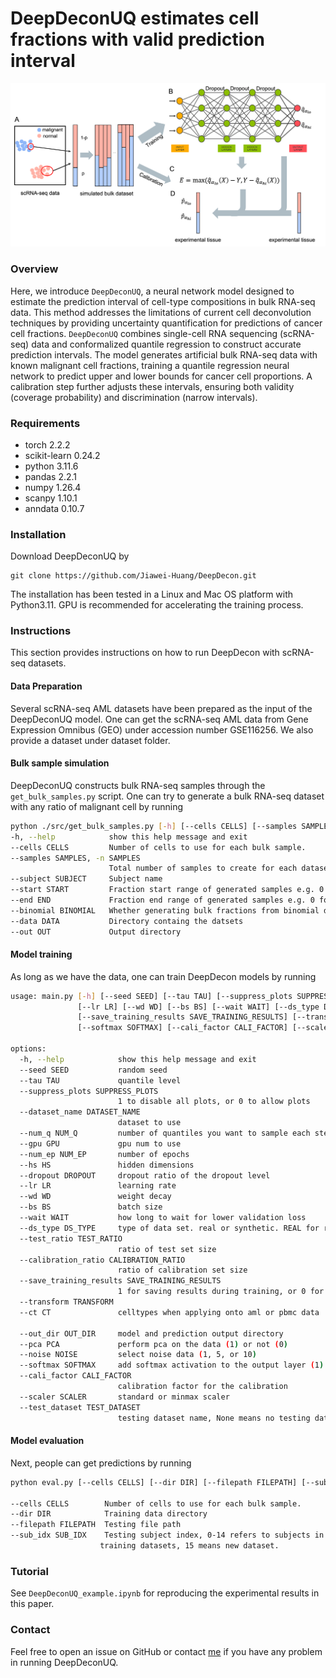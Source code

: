 # DeepDeconUQ estimates cell fractions with valid prediction interval 
![model](./overview_new.png)
### Overview
Here, we introduce `DeepDeconUQ`, a neural network model designed to estimate the prediction interval of cell-type compositions in bulk RNA-seq data. This method addresses the limitations of current cell deconvolution techniques by providing uncertainty quantification for predictions of cancer cell fractions. `DeepDeconUQ` combines single-cell RNA sequencing (scRNA-seq) data and conformalized quantile regression to construct accurate prediction intervals. The model generates artificial bulk RNA-seq data with known malignant cell fractions, training a quantile regression neural network to predict upper and lower bounds for cancer cell proportions. A calibration step further adjusts these intervals, ensuring both validity (coverage probability) and discrimination (narrow intervals).

### Requirements
- torch                     2.2.2
- scikit-learn              0.24.2
- python                    3.11.6
- pandas                    2.2.1
- numpy                     1.26.4
- scanpy                    1.10.1
- anndata                   0.10.7         

### Installation
Download DeepDeconUQ by

```git
git clone https://github.com/Jiawei-Huang/DeepDecon.git
```
The installation has been tested in a Linux and Mac OS platform with Python3.11. GPU is recommended for accelerating the training process.

### Instructions
This section provides instructions on how to run DeepDecon with scRNA-seq datasets.
#### Data Preparation
Several scRNA-seq AML datasets have been prepared as the input of the DeepDeconUQ model. One can get the scRNA-seq AML data from Gene Expression Omnibus (GEO) under accession number GSE116256. We also provide a dataset under dataset folder.
#### Bulk sample simulation
DeepDeconUQ constructs bulk RNA-seq samples through the `get_bulk_samples.py` script. One can try to generate a bulk RNA-seq dataset with any ratio of malignant cell by running
```bash
python ./src/get_bulk_samples.py [-h] [--cells CELLS] [--samples SAMPLES] [--subject SUBJECT] [--start START] [--end END] [--binomial BINOMIAL] [--data DATA] [--out OUT]
-h, --help            show this help message and exit
--cells CELLS         Number of cells to use for each bulk sample.
--samples SAMPLES, -n SAMPLES
                      Total number of samples to create for each dataset.
--subject SUBJECT     Subject name
--start START         Fraction start range of generated samples e.g. 0 for [0, 100]
--end END             Fraction end range of generated samples e.g. 0 for [0, 100]
--binomial BINOMIAL   Whether generating bulk fractions from binomial distribution, 0=False, 1=True
--data DATA           Directory containg the datsets
--out OUT             Output directory
```
#### Model training
As long as we have the data, one can train DeepDecon models by running
```bash
usage: main.py [-h] [--seed SEED] [--tau TAU] [--suppress_plots SUPPRESS_PLOTS] [--dataset_name DATASET_NAME] [--num_q NUM_Q] [--gpu GPU] [--num_ep NUM_EP] [--hs HS] [--dropout DROPOUT]
               [--lr LR] [--wd WD] [--bs BS] [--wait WAIT] [--ds_type DS_TYPE] [--test_ratio TEST_RATIO] [--calibration_ratio CALIBRATION_RATIO]
               [--save_training_results SAVE_TRAINING_RESULTS] [--transform TRANSFORM] [--ct CT] [--out_dir OUT_DIR] [--pca PCA] [--noise NOISE]
               [--softmax SOFTMAX] [--cali_factor CALI_FACTOR] [--scaler SCALER] [--test_dataset TEST_DATASET]

options:
  -h, --help            show this help message and exit
  --seed SEED           random seed
  --tau TAU             quantile level
  --suppress_plots SUPPRESS_PLOTS
                        1 to disable all plots, or 0 to allow plots
  --dataset_name DATASET_NAME
                        dataset to use
  --num_q NUM_Q         number of quantiles you want to sample each step
  --gpu GPU             gpu num to use
  --num_ep NUM_EP       number of epochs
  --hs HS               hidden dimensions
  --dropout DROPOUT     dropout ratio of the dropout level
  --lr LR               learning rate
  --wd WD               weight decay
  --bs BS               batch size
  --wait WAIT           how long to wait for lower validation loss
  --ds_type DS_TYPE     type of data set. real or synthetic. REAL for real. SYN for synthetic
  --test_ratio TEST_RATIO
                        ratio of test set size
  --calibration_ratio CALIBRATION_RATIO
                        ratio of calibration set size
  --save_training_results SAVE_TRAINING_RESULTS
                        1 for saving results during training, or 0 for not saving
  --transform TRANSFORM
  --ct CT               celltypes when applying onto aml or pbmc data

  --out_dir OUT_DIR     model and prediction output directory
  --pca PCA             perform pca on the data (1) or not (0)
  --noise NOISE         select noise data (1, 5, or 10)
  --softmax SOFTMAX     add softmax activation to the output layer (1) or not (0)
  --cali_factor CALI_FACTOR
                        calibration factor for the calibration
  --scaler SCALER       standard or minmax scaler
  --test_dataset TEST_DATASET
                        testing dataset name, None means no testing dataset, use test_ratio to split the data
```
#### Model evaluation
Next, people can get predictions by running
```bash
python eval.py [--cells CELLS] [--dir DIR] [--filepath FILEPATH] [--sub_idx SUB_IDX]

--cells CELLS        Number of cells to use for each bulk sample.
--dir DIR            Training data directory
--filepath FILEPATH  Testing file path
--sub_idx SUB_IDX    Testing subject index, 0-14 refers to subjects in the
                    training datasets, 15 means new dataset.
```

### Tutorial
See `DeepDeconUQ_example.ipynb` for reproducing the experimental results in this paper.
### Contact
Feel free to open an issue on GitHub or contact [me](jiaweih@usc.edu) if you have any problem in running DeepDeconUQ.